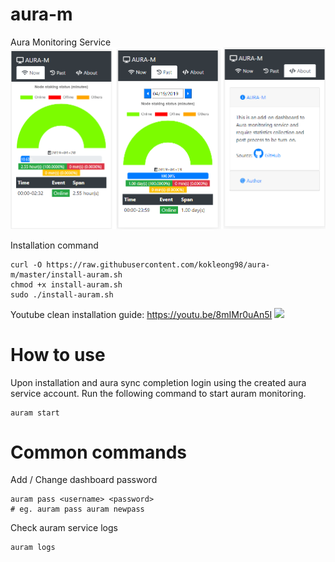 # aura-m
Aura Monitoring Service
![alt text](https://raw.githubusercontent.com/kokleong98/aura-m/master/docs/panel-design.png)

Installation command
```
curl -O https://raw.githubusercontent.com/kokleong98/aura-m/master/install-auram.sh
chmod +x install-auram.sh
sudo ./install-auram.sh
```

Youtube clean installation guide:
https://youtu.be/8mIMr0uAn5I
[![](http://img.youtube.com/vi/8mIMr0uAn5I/0.jpg)](http://www.youtube.com/watch?v=8mIMr0uAn5I "AURA-M")

# How to use
Upon installation and aura sync completion login using the created aura service account.
Run the following command to start auram monitoring.
```
auram start
```
# Common commands
Add / Change dashboard password
```
auram pass <username> <password>
# eg. auram pass auram newpass
```
Check auram service logs
```
auram logs
```
